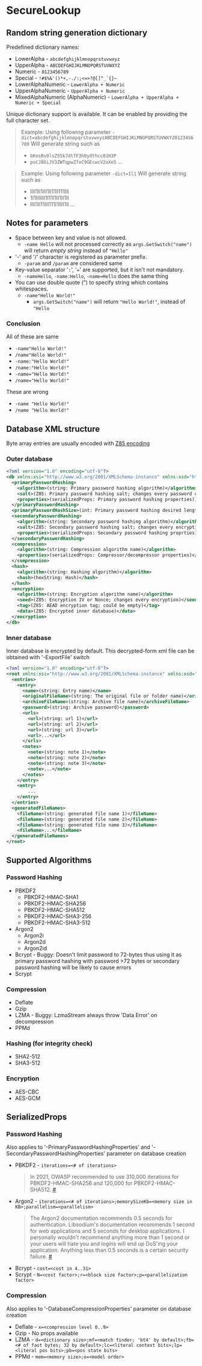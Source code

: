# SecureLookup

## Random string generation dictionary

Predefined dictionary names:
* LowerAlpha - ```abcdefghijklmnopqrstuvwxyz```
* UpperAlpha - ```ABCDEFGHIJKLMNOPQRSTUVWXYZ```
* Numeric - ```0123456789```
* Special - ```!#$%&'()*+,-./:;<=>?@[]^_`{}~```
* LowerAlphaNumeric - ```LowerAlpha + Numeric```
* UpperAlphaNumeric - ```UpperAlpha + Numeric```
* MixedAlphaNumeric (AlphaNumeric) - ```LowerAlpha + UpperAlpha + Numeric + Special```

Unique dictionary support is available. It can be enabled by providing the full character set.
>Example: Using following parameter
>```-dict=abcdefghijklmnopqrstuvwxyzABCDEFGHIJKLMNOPQRSTUVWXYZ0123456789```
>Will generate string such as
>* ```bKosRv0lsZ55k7dtfF3h0ydthcc0JH3P```
>* ```poCJ8GiJV3ZWTqpwZ7xC9GEcwcV2oXe5```
> ...

>Example: Using following parameter
>```-dict=Il1```
>Will generate string such as
>* IllI1II1lII1ll11ll111IlI
>* 1I1IlllllI1l11l1II1Il1II
>* IIll1Il11IIl111I1lllI1lI
> ...

## Notes for parameters
* Space between key and value is not allowed.
  * ```-name Hello``` will not processed correctly as ```args.GetSwitch("name")``` will return *empty string* instead of ```"Hello"```
* '-' and '/' character is registered as parameter prefix.
  * ```-param``` and ```/param``` are considered same
* Key-value separator '```:```', '```=```' are supported, but it isn't not mandatory.
  * ```-nameHello```, ```-name:Hello```, ```-name=Hello``` does the same thing
* You can use double quote (") to specify string which contains whitespaces.
  * ```-name"Hello World!"```
    * ```args.GetSwitch("name")``` will return ```"Hello World!"```,
    instead of ```"Hello```

### Conclusion
All of these are same
* ```-name"Hello World!"```
* ```/name"Hello World!"```
* ```-name:"Hello World!"```
* ```/name:"Hello World!"```
* ```-name="Hello World!"```
* ```/name="Hello World!"```

These are wrong
* ```-name "Hello World!"```
* ```/name "Hello World!"```

## Database XML structure
Byte array entries are usually encoded with [Z85 encoding](https://rfc.zeromq.org/spec/32/)

### Outer database
```xml
<?xml version="1.0" encoding="utf-8"?>
<db xmlns:xsi="http://www.w3.org/2001/XMLSchema-instance" xmlns:xsd="http://www.w3.org/2001/XMLSchema">
  <primaryPasswordHashing>
    <algorithm>(string: Primary password hashing algorithm)</algorithm>
    <salt>(Z85: Primary password hashing salt; changes every password changes)</salt>
    <properties>(serializedProps: Primary password hashing properties))</properties>
  </primaryPasswordHashing>
  <primaryPasswordHashSize>(int: Primary password hashing desired length size; changes every password changes)</primaryPasswordHashSize>
  <secondaryPasswordHashing>
    <algorithm>(string: Secondary password hashing algorithm)</algorithm>
    <salt>(Z85: Secondary password hashing salt; changes every encryption)</salt>
    <properties>(serializedProps: Secondary password hashing proprties)</properties>
  </secondaryPasswordHashing>
  <compression>
    <algorithm>(string: Compression algorithm name)</algorithm>
    <properties>(serializedProps: Compressor/decompressor properties)</properties>
  </compression>
  <hash>
    <algorithm>(string: Hashing algorithm)</algorithm>
    <hash>(hexString: Hash)</hash>
  </hash>
  <encryption>
    <algorithm>(string: Encryption algorithm name)</algorithm>
    <seed>(Z85: Encryption IV or Nonce; changes every encryption)</seed>
    <tag>(Z85: AEAD encryption tag; could be empty)</tag>
    <data>(Z85: Encrypted inner database)</data>
  </encryption>
</db>
```

### Inner database
Inner database is encrypted by default. This decrypted-form xml file can be obtained with '-ExportFile' switch
```xml
<?xml version="1.0" encoding="utf-8"?>
<root xmlns:xsi="http://www.w3.org/2001/XMLSchema-instance" xmlns:xsd="http://www.w3.org/2001/XMLSchema">
  <entries>
    <entry>
      <name>(string: Entry name)</name>
      <originalFileName>(string: The original file or folder name)</originalFileName>
      <archiveFileName>(string: Archive file name)</archiveFileName>
      <password>(string: Archive password)</password>
      <urls>
        <url>(string: url 1)</url>
        <url>(string: url 2)</url>
        <url>(string: url 3)</url>
        <url>...</url>
      </urls>
      <notes>
        <note>(string: note 1)</note>
        <note>(string: note 2)</note>
        <note>(string: note 3)</note>
        <note>...</note>
      </notes>
    </entry>
    <entry>
        ...
    </entry>
  </entries>
  <generatedFileNames>
    <fileName>(string: generated file name 1)</fileName>
    <fileName>(string: generated file name 2)</fileName>
    <fileName>(string: generated file name 3)</fileName>
    <fileName>...</fileName>
  </generatedFileNames>
</root>
```

## Supported Algorithms

### Password Hashing
* PBKDF2
  * PBKDF2-HMAC-SHA1
  * PBKDF2-HMAC-SHA256
  * PBKDF2-HMAC-SHA512
  * PBKDF2-HMAC-SHA3-256
  * PBKDF2-HMAC-SHA3-512
* Argon2
  * Argon2i
  * Argon2d
  * Argon2id
* Bcrypt - Buggy: Doesn't limit password to 72-bytes thus using it as primary password hashing with password >72 bytes or secondary password hashing will be likely to cause errors
* Scrypt

### Compression
* Deflate
* Gzip
* LZMA - Buggy: LzmaStream always throw 'Data Error' on decompression
* PPMd

### Hashing (for integrity check)
* SHA2-512
* SHA3-512

### Encryption
* AES-CBC
* AES-GCM

## SerializedProps

### Password Hashing
Also applies to '-PrimaryPasswordHashingProperties' and '-SecondaryPasswordHashingProperties' parameter on database creation
* PBKDF2 - ```iterations=<# of iterations>```
    > In 2021, OWASP recommended to use 310,000 iterations for PBKDF2-HMAC-SHA256 and 120,000 for PBKDF2-HMAC-SHA512. [#](https://en.wikipedia.org/wiki/PBKDF2)
* Argon2 - ```iterations=<# of iterations>;memorySizeKb=<memory size in KB>;parallelism=<parallelism>```
    > The Argon2 documentation recommends 0.5 seconds for authentication. Libsodium's documentation recommends 1 second for web applications and 5 seconds for desktop applications.
    > I personally wouldn't recommend anything more than 1 second or your users will hate you and logins will end up DoS'ing your application. Anything less than 0.5 seconds is a certain security failure. [#](https://www.twelve21.io/how-to-choose-the-right-parameters-for-argon2/)
* Bcrypt - ```cost=<cost in 4..31>```
* Scrypt - ```N=<cost factor>;r=<block size factor>;p=<parallelization factor>```

### Compression
Also applies to '-DatabaseCompressionProperties' parameter on database creation
* Deflate - ```x=<compression level 0..9>```
* Gzip - No props available
* LZMA - ```d=<dictionary size>;mf=<match finder; 'bt4' by default>;fb=<# of fast bytes; 32 by default>;lc=<literal context bits>;lp=<literal pos bits>;pb=<pos state bits>```
* PPMd - ```mem=<memory size>;o=<model order>```